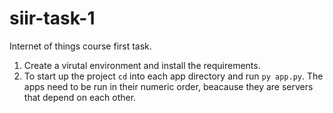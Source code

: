 # siir-task-1
 Internet of things course first task.
 
 1. Create a virutal environment and install the requirements.
 2. To start up the project `cd` into each app directory and run `py app.py`. The apps need to be run in their numeric order, beacause they are servers that depend on each other.